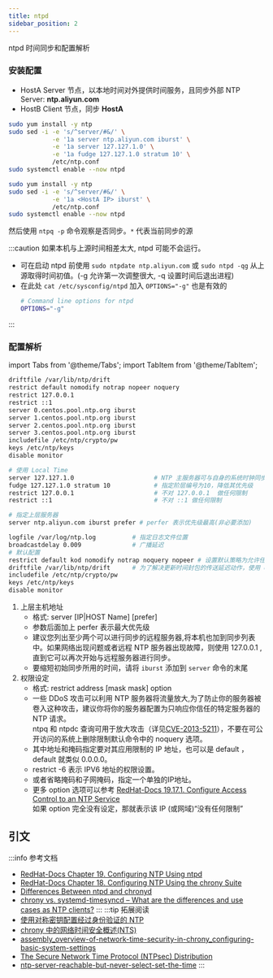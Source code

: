 ```yaml
---
title: ntpd
sidebar_position: 2
---
```

ntpd 时间同步和配置解析

### 安装配置
- HostA Server 节点，以本地时间对外提供时间服务，且同步外部 NTP Server: **ntp.aliyun.com**
- HostB Client 节点，同步 **HostA**

```bash title="HostA Server 节点"
sudo yum install -y ntp
sudo sed -i -e 's/^server/#&/' \
            -e '1a server ntp.aliyun.com iburst' \
            -e '1a server 127.127.1.0' \
            -e '1a fudge 127.127.1.0 stratum 10' \
            /etc/ntp.conf
sudo systemctl enable --now ntpd
```

```bash title="HostB Client 节点"
sudo yum install -y ntp
sudo sed -i -e 's/^server/#&/' \
            -e '1a <HostA IP> iburst' \
            /etc/ntp.conf
sudo systemctl enable --now ntpd
```
然后使用 `ntpq -p` 命令观察是否同步。`*` 代表当前同步的源

:::caution
如果本机与上源时间相差太大, ntpd 可能不会运行。  
- 可在启动 ntpd 前使用 `sudo ntpdate ntp.aliyun.com` 或 `sudo ntpd -qg` 从上源取得时间初值。(-g 允许第一次调整很大, -q 设置时间后退出进程)  
- 在此处 `cat /etc/sysconfig/ntpd` 加入 `OPTIONS="-g"` 也是有效的
  ```bash
  # Command line options for ntpd
  OPTIONS="-g"
  ```
:::
### 配置解析

import Tabs from '@theme/Tabs';
import TabItem from '@theme/TabItem';

<Tabs>
<TabItem value="默认配置">

```bash title='cat /etc/ntp.conf |grep -v -E "^#|^$"'
driftfile /var/lib/ntp/drift
restrict default nomodify notrap nopeer noquery
restrict 127.0.0.1
restrict ::1
server 0.centos.pool.ntp.org iburst
server 1.centos.pool.ntp.org iburst
server 2.centos.pool.ntp.org iburst
server 3.centos.pool.ntp.org iburst
includefile /etc/ntp/crypto/pw
keys /etc/ntp/keys
disable monitor
```

</TabItem>
<TabItem value="配置举例">

```bash
# 使用 Local Time
server 127.127.1.0                      # NTP 主服务器可与自身的系统时钟同步
fudge 127.127.1.0 stratum 10            # 指定阶层编号为10，降低其优先级
restrict 127.0.0.1                      # 不对 127.0.0.1  做任何限制
restrict ::1                            # 不对 ::1 做任何限制

# 指定上层服务器
server ntp.aliyun.com iburst prefer # perfer 表示优先级最高(非必要添加)

logfile /var/log/ntp.log          # 指定日志文件位置
broadcastdelay 0.009              # 广播延迟
# 默认配置
restrict default kod nomodify notrap noquery nopeer # 设置默认策略为允许任何主机进行时间同步,可以进一步缩小范围 restrict 192.168.56.0 mask 255.255.255.0 kod nomodify notrap noquery nopeer 
driftfile /var/lib/ntp/drift      # 为了解决更新时间封包的传送延迟动作，使用 driftfile 来规定我们的主机在与 Time Server 沟通时所花费的时间
includefile /etc/ntp/crypto/pw
keys /etc/ntp/keys
disable monitor
```
</TabItem>
</Tabs>

1. 上层主机地址
   - 格式: server [IP|HOST Name] [prefer]
   - 参数后面加上 perfer 表示最大优先级
   - 建议您列出至少两个可以进行同步的远程服务器,将本机也加到同步列表中。如果网络出现问题或者远程 NTP 服务器出现故障，则使用 127.0.0.1 ,直到它可以再次开始与远程服务器进行同步。
   - 要缩短初始同步所用的时间，请将 `iburst` 添加到 `server` 命令的末尾
2. 权限设定
   - 格式: restrict address [mask mask] option
   - 一些 DDoS 攻击可以利用 NTP 服务器将流量放大,为了防止你的服务器被卷入这种攻击，建议你将你的服务器配置为只响应你信任的特定服务器的 NTP 请求。  
     ntpq 和 ntpdc 查询可用于放大攻击（详见[CVE-2013-5211](https://access.redhat.com/security/cve/CVE-2013-5211)），不要在可公开访问的系统上删除限制默认命令中的 noquery 选项。
   - 其中地址和掩码指定要对其应用限制的 IP 地址，也可以是 default ，default 就类似 0.0.0.0。
   - restrict -6 表示 IPV6 地址的权限设置。
   - 或者省略掩码和子网掩码，指定一个单独的IP地址。
   - 更多 option 选项可以参考 [RedHat-Docs 19.17.1. Configure Access Control to an NTP Service](https://access.redhat.com/documentation/en-us/red_hat_enterprise_linux/7/html/system_administrators_guide/ch-configuring_ntp_using_ntpd#s2-Configure_Access_Control_to_an_NTP_service)  
    如果 option 完全没有设定，那就表示该 IP (或网域)“没有任何限制”


## 引文
:::info 参考文档
- [RedHat-Docs Chapter 19. Configuring NTP Using ntpd](https://access.redhat.com/documentation/en-us/red_hat_enterprise_linux/7/html/system_administrators_guide/ch-configuring_ntp_using_ntpd)
- [RedHat-Docs Chapter 18. Configuring NTP Using the chrony Suite](https://access.redhat.com/documentation/en-us/red_hat_enterprise_linux/7/html/system_administrators_guide/ch-configuring_ntp_using_the_chrony_suite)
- [Differences Between ntpd and chronyd](https://www.thegeekdiary.com/centos-rhel-7-chrony-vs-ntp-differences-between-ntpd-and-chronyd/)
- [chrony vs. systemd-timesyncd – What are the differences and use cases as NTP clients?](https://unix.stackexchange.com/questions/504381/chrony-vs-systemd-timesyncd-what-are-the-differences-and-use-cases-as-ntp-cli)
:::
:::tip 拓展阅读
- [使用对称密钥配置经过身份验证的 NTP](https://access.redhat.com/solutions/393663)
- [chrony 中的网络时间安全概述(NTS)](https://access.redhat.com/documentation/en-us/red_hat_enterprise_linux/8/html/configuring_basic_system_settings/)
- [assembly_overview-of-network-time-security-in-chrony_configuring-basic-system-settings](https://access.redhat.com/documentation/en-us/red_hat_enterprise_linux/8/html/configuring_basic_system_settings/assembly_overview-of-network-time-security-in-chrony_configuring-basic-system-settings)
- [The Secure Network Time Protocol (NTPsec) Distribution](https://docs.ntpsec.org/latest/)
- [ntp-server-reachable-but-never-select-set-the-time](https://unix.stackexchange.com/questions/677523/ntp-server-reachable-but-never-select-set-the-time)
:::

